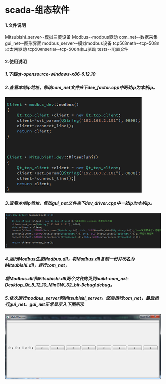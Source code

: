 ﻿# scada-组态软件
#### 1.文件说明
Mitsubishi_server--模拟三菱设备
Modbus--modbus驱动
com_net--数据采集
gui_net--图形界面
modbus_server--模拟modbus设备
tcp508neth--tcp-508n以太网驱动
tcp508nserial--tcp-508n串口驱动
tests--配置文件

#### 2.使用说明
##### 1.下载qt-opensource-windows-x86-5.12.10
##### 2.查看本地ip地址，修改com_net文件夹下dev_factor.cpp中两处ip为本机ip。
![](picture/修改ip1.png)
##### 3.查看本地ip地址，修改gui_net文件夹下dev_driver.cpp中一处ip为本机ip。
![](picture/修改ip2.png)
##### 4.运行Modbus生成Modbus.dll，将Modbus.dll复制一份并改名为Mitsubishi.dll，运行com_net，
##### 将Modbus.dll和Mitsubishi.dll两个文件拷贝到build-com_net-Desktop_Qt_5_12_10_MinGW_32_bit-Debug\debug。
##### 5.依次运行modbus_server和Mitsubishi_server。然后运行com_net，最后运行gui_net。gui_net正常显示入下图所示
![](picture/正常运行.png)